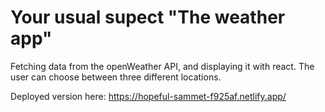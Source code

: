 # Your usual supect "The weather app"

Fetching data from the openWeather API, and displaying it with react.
The user can choose between three different locations.

Deployed version here: https://hopeful-sammet-f925af.netlify.app/

